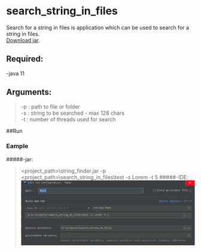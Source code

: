 # search_string_in_files

Search for a string in files is application which can be used to search for a string in files.\
[Download jar](https://github.com/benomarek/search_string_in_files/blob/master/string_finder.jar).

## Required:

-java 11

## Arguments:

>-p : path to file or folder\
-s : string to be searched - max 128 chars\
-t : <optional> number of threads used for search

##Run
### Eample
#####-jar:
><project_path>\string_finder.jar -p <project_path>\search_string_in_files\test -s Lorem -t 5
#####-IDE:
![img.png](img.png)


